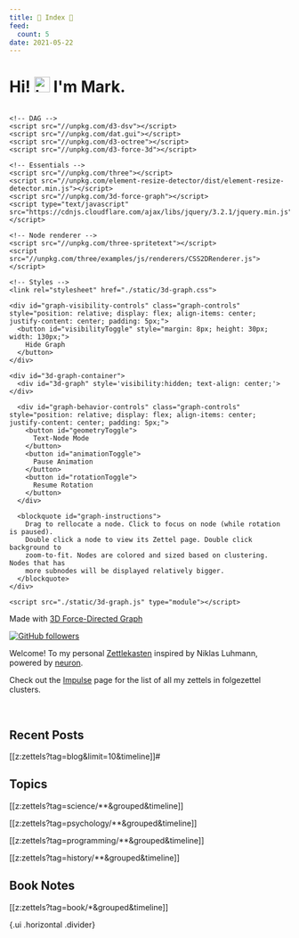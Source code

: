 ```yaml
---
title: 🧠 Index 🧠
feed:
  count: 5
date: 2021-05-22
---
```


# Hi! <img src="https://user-images.githubusercontent.com/1303154/88677602-1635ba80-d120-11ea-84d8-d263ba5fc3c0.gif" width="28px" alt="hi"> I'm Mark.

``` {=html}

<!-- DAG -->
<script src="//unpkg.com/d3-dsv"></script>
<script src="//unpkg.com/dat.gui"></script>
<script src="//unpkg.com/d3-octree"></script>
<script src="//unpkg.com/d3-force-3d"></script>

<!-- Essentials -->
<script src="//unpkg.com/three"></script>
<script src="//unpkg.com/element-resize-detector/dist/element-resize-detector.min.js"></script>
<script src="//unpkg.com/3d-force-graph"></script>
<script type="text/javascript" src="https://cdnjs.cloudflare.com/ajax/libs/jquery/3.2.1/jquery.min.js"></script>

<!-- Node renderer -->
<script src="//unpkg.com/three-spritetext"></script>
<script src="//unpkg.com/three/examples/js/renderers/CSS2DRenderer.js"></script>

<!-- Styles -->
<link rel="stylesheet" href="./static/3d-graph.css">

<div id="graph-visibility-controls" class="graph-controls" style="position: relative; display: flex; align-items: center; justify-content: center; padding: 5px;">
  <button id="visibilityToggle" style="margin: 8px; height: 30px; width: 130px;">
    Hide Graph
  </button>
</div>

<div id="3d-graph-container">
  <div id="3d-graph" style='visibility:hidden; text-align: center;'></div>

  <div id="graph-behavior-controls" class="graph-controls" style="position: relative; display: flex; align-items: center; justify-content: center; padding: 5px;">
    <button id="geometryToggle">
      Text-Node Mode
    </button>
    <button id="animationToggle">
      Pause Animation
    </button>
    <button id="rotationToggle">
      Resume Rotation
    </button>
  </div>

  <blockquote id="graph-instructions">
    Drag to rellocate a node. Click to focus on node (while rotation is paused).
    Double click a node to view its Zettel page. Double click background to
    zoom-to-fit. Nodes are colored and sized based on clustering. Nodes that has
    more subnodes will be displayed relatively bigger.
  </blockquote>
</div>

<script src="./static/3d-graph.js" type="module"></script>
```

Made with [3D Force-Directed Graph](https://github.com/vasturiano/3d-force-graph)

<!-- ``` {=html}                                             -->
<!-- <script src="https://d3js.org/d3.v6.min.js"></script>   -->
<!-- <link rel="stylesheet" href="./static/graph.css">       -->
<!-- <script src="./static/graph.js" type="module"></script> -->
<!-- ```                                                     -->

<!-- > Drag to pin a node. Ctrl + Click to unpin a node. Double click node to view -->
<!-- > note. Nodes are colored and sized based on incoming degree, so notes more   -->
<!-- > heavily linked to will grow in relative size.                               -->

[![GitHub followers](https://img.shields.io/github/followers/marklcrns.svg?style=social&label=Follow&maxAge=2592000)](https://github.com/marklcrns?tab=followers)

Welcome! To my personal
[Zettlekasten](https://en.wikipedia.org/wiki/Zettelkasten) inspired by Niklas
Luhmann, powered by [neuron](https://github.com/srid/neuron).

Check out the [Impulse](/impulse.html) page for the list of all my zettels in
folgezettel clusters.

<br>

<!-- _Credits goes to [Devon Morris](https://github.com/DevonMorris)'s           -->
<!-- [Zettelkasten](https://github.com/DevonMorris/zettelkasten) for his awesome -->
<!-- directed graph made with [D3.js](https://d3js.org/)_                        -->

## Recent Posts

[[z:zettels?tag=blog&limit=10&timeline]]#

## Topics

[[z:zettels?tag=science/**&grouped&timeline]]

[[z:zettels?tag=psychology/**&grouped&timeline]]

[[z:zettels?tag=programming/**&grouped&timeline]]

[[z:zettels?tag=history/**&grouped&timeline]]

## Book Notes

[[z:zettels?tag=book/*&grouped&timeline]]

{.ui .horizontal .divider}
<section id="subscriptionLinks"></section>
